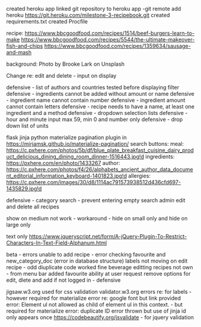 created heroku app
linked git repository to heroku app -git remote add heroku https://git.heroku.com/milestone-3-recipebook.git
created requirements.txt
created Procfile


recipe:
https://www.bbcgoodfood.com/recipes/1514/beef-burgers-learn-to-make
https://www.bbcgoodfood.com/recipes/5544/the-ultimate-makeover-fish-and-chips
https://www.bbcgoodfood.com/recipes/1359634/sausage-and-mash

background:
Photo by Brooke Lark on Unsplash

Change re: edit and delete - input on display

defensive - list of authors and countries tested before displaying filter
defensive - ingredients cannot be added without amount or name
defensive - ingredient name cannot contain number 
defensive - ingredient amount cannot contain letters
defensive - recipe needs to have a name, at least one ingredient and a method
defensive - dropdown selection lists
defensive - hour and minute input max 59, min 0 and number only
defensive - drop down list of units


flask jinja python
materialize pagination plugin in https://mirjamsk.github.io/materialize-pagination/
search buttons:
meal: https://c.pxhere.com/photos/5b/df/blue_plate_breakfast_cuisine_dairy_product_delicious_dining_dining_room_dinner-1516443.jpg!d
ingredients: https://pxhere.com/en/photo/1433267
author: https://c.pxhere.com/photos/f4/26/alphabets_ancient_author_data_document_editorial_information_keyboard-1401823.jpg!d
allergies: https://c.pxhere.com/images/30/d8/1114ac791573938512d436cfd697-1435829.jpg!d

defensive - category search - prevent entering empty search
admin edit and delete all recipes

show on medium not work - workaround - hide on small only and hide on large only

text only https://www.jqueryscript.net/form/A-jQuery-Plugin-To-Restrict-Characters-In-Text-Field-Alphanum.html

beta - errors
unable to add recipe - error checking favourite and new_category_doc (error in database structure)
labels not moving on edit recipe - odd diuplicate code worked fine
beverage
editting recipes not own - from menu bar
added favourite ability at user request
remove options for edit, dlete and add if not logged in - defensive

jigsaw.w3.org used for css validation
validator.w3.org 
    errors re: for labels - however required for materialize
    error re: google font but link provided
    error: Element ul not allowed as child of element ul in this context.  - but required for materialize
    error: duplicate ID error thrown but use of jinja id only appears once
https://codebeautify.org/jsvalidate - for jquery validation